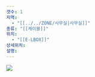 ```yaml
---
갯수: 1
지역:
  - "[[../../ZONE/사무실|사무실]]"
종류: "[[케이블]]"
위치:
  - "[[E-LBOX]]"
상세위치: 
설명:
---
```


![](http://192.168.50.22/devices/240822_IMG_0004.jpg)
